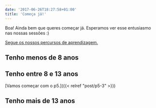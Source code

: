 ```yaml
---
date: '2017-06-26T18:27:58+01:00'
title: 'Começa já!'
---
```


Boa! Ainda bem que queres começar já. Esperamos ver esse entusiasmo nas nossas sessões :)

[Segue os nossos percursos de aprendizagem.](/legacy/)

## Tenho menos de 8 anos

## Tenho entre 8 e 13 anos

[Vamos começar com o p5.]({{< relref "post/p5-3" >}})

## Tenho mais de 13 anos

